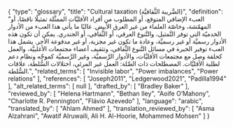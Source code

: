 {
    "type": "glossary",
    "title": "Cultural taxation (الضَّريبة الثَّقافيَّة)",
    "definition": "العبء الإضافي المتوقع، أو المطلوب من أفراد الأقليَّات الممثَّلة تمثيلًا ناقصًا، أو المهمّشة، وخاصّة العلماء من غير العرق الأبيض. غالبًا ما يأتي هذا العبء من الأدوار الخدميّة التي توفر التَّمثيل، والتَّنوع العرقي، أو الثَّقافي، أو الجندري. يمكن أن تكون هذه الأدوار رسميَّة أو غير رسميَّة، وعادة ما تكون غير مجزية، أو غير مدفوعة الأجر. يشمل هذا العبء توفير الخبرة في مسائل التَّنوع الثَّقافي، وتثقيف أعضاء مجتمعات الأغلبيَّة، والعمل كحلقة وصل مع مجتمعات الأقليَّات، والأدوار الرَّسميَّة، وغير الرَّسميَّة كموجّه ونظام دعم لطلبة الأقليَّات. المصطلحات ذات الصِّلة: العمل غير المرئي، اختلالات السُّلطة، علاقات السُّلطة.",
    "related_terms": [
        "Invisible labor",
        "Power imbalances",
        "Power relations"
    ],
    "references": [
        "Joseph2011",
        "Ledgerwood2021",
        "Padilla1994"
    ],
    "alt_related_terms": [
        null
    ],
    "drafted_by": [
        "Bradley Baker"
    ],
    "reviewed_by": [
        "Helena Hartmann",
        "Bethan Iley",
        "Aoife O’Mahony",
        "Charlotte R. Pennington",
        "Flávio Azevedo"
    ],
    "language": "arabic",
    "translated_by": [
        "Ahlam Ahmed"
    ],
    "translation_reviewed_by": [
        "Asma Alzahrani",
        "Awatif Alruwaili, Ali H. Al-Hoorie, Mohammed Mohsen"
    ]
}